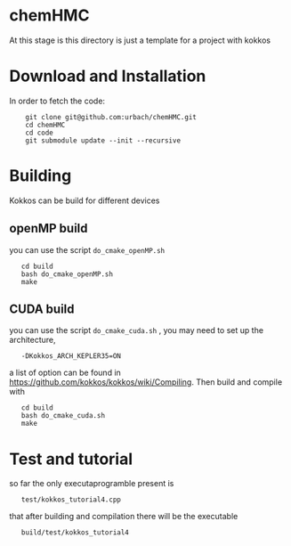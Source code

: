 # chemHMC
 
At this stage is this directory is just a template for a project with kokkos

# Download and Installation

In order to fetch the code:
```
    git clone git@github.com:urbach/chemHMC.git
    cd chemHMC
    cd code
    git submodule update --init --recursive
```

# Building

Kokkos can be build for different devices

## openMP build

you can use the script `do_cmake_openMP.sh`

``` 
   cd build
   bash do_cmake_openMP.sh
   make
```

## CUDA build

you can use the script `do_cmake_cuda.sh` , you may need to set up the architecture,

```
   -DKokkos_ARCH_KEPLER35=ON
```
a list of option can be found in https://github.com/kokkos/kokkos/wiki/Compiling. Then build and compile with

``` 
   cd build
   bash do_cmake_cuda.sh
   make
```

# Test and tutorial

so far the only executaprogramble present is
```
   test/kokkos_tutorial4.cpp
```
that after building and compilation there will be the executable  
```
   build/test/kokkos_tutorial4
```